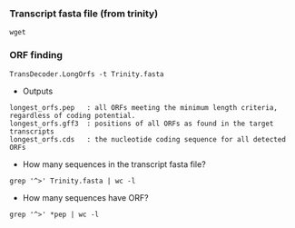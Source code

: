 ### Transcript fasta file (from trinity)

```{php}
wget 
```

### ORF finding

```{php}
TransDecoder.LongOrfs -t Trinity.fasta
```

* Outputs

```{R}
longest_orfs.pep   : all ORFs meeting the minimum length criteria, regardless of coding potential.
longest_orfs.gff3  : positions of all ORFs as found in the target transcripts
longest_orfs.cds   : the nucleotide coding sequence for all detected ORFs
```

* How many sequences in the transcript fasta file?

```{php}
grep '^>' Trinity.fasta | wc -l
```

* How many sequences have ORF?

```{php}
grep '^>' *pep | wc -l
```


